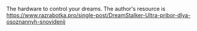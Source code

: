 The hardware to control your dreams. The author's resource is https://www.razrabotka.pro/single-post/DreamStalker-Ultra-pribor-dlya-osoznannyh-snovidenij
